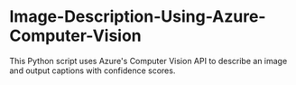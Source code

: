 # Image-Description-Using-Azure-Computer-Vision
This Python script uses Azure's Computer Vision API to describe an image and output captions with confidence scores.
